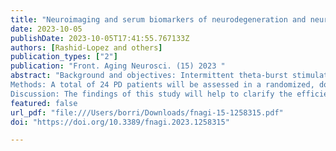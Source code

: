```yaml
---
title: "Neuroimaging and serum biomarkers of neurodegeneration and neuroplasticity in Parkinson’s disease patients treated by intermittent theta-burst stimulation over the bilateral primary motor area: a randomized, double-blind, sham-controlled, crossover trial study"
date: 2023-10-05
publishDate: 2023-10-05T17:41:55.767133Z
authors: [Rashid-Lopez and others]
publication_types: ["2"]
publication: "Front. Aging Neurosci. (15) 2023 "
abstract: "Background and objectives: Intermittent theta-burst stimulation (iTBS) is a patterned form of excitatory transcranial magnetic stimulation that has yielded encouraging results as an adjunctive therapeutic option to alleviate the emergence of clinical deficits in Parkinson’s disease (PD) patients. Although it has been demonstrated that iTBS influences dopamine-dependent corticostriatal plasticity, little research has examined the neurobiological mechanisms underlying iTBS-induced clinical enhancement. Here, our primary goal is to verify whether iTBS bilaterally delivered over the primary motor cortex (M1) is effective as an add-on treatment at reducing scores for both motor functional impairment and nonmotor symptoms in PD. We hypothesize that these clinical improvements following bilateral M1-iTBS could be driven by endogenous dopamine release, which may rebalance cortical excitability and restore compensatory striatal volume changes, resulting in increased striato-cortico-cerebellar functional connectivity and positively impacting neuroglia and neuroplasticity.
Methods: A total of 24 PD patients will be assessed in a randomized, double-blind, sham-controlled crossover study involving the application of iTBS over the bilateral M1 (M1 iTBS). Patients on medication will be randomly assigned to receive real iTBS or control (sham) stimulation and will undergo 5 consecutive sessions (5 days) of iTBS over the bilateral M1 separated by a 3-month washout period. Motor evaluation will be performed at different follow-up visits along with a comprehensive neurocognitive assessment; evaluation of M1 excitability; combined structural magnetic resonance imaging (MRI), resting-state electroencephalography and functional MRI; and serum biomarker quantification of neuroaxonal damage, astrocytic reactivity, and neural plasticity prior to and after iTBS.
Discussion: The findings of this study will help to clarify the efficiency of M1 iTBS for the treatment of PD and further provide specific neurobiological insights into improvements in motor and nonmotor symptoms in these patients. This novel project aims to yield more detailed structural and functional brain evaluations than previous studies while using a noninvasive approach, with the potential to identify prognostic neuroprotective biomarkers and elucidate the structural and functional mechanisms of M1 iTBS-induced plasticity in the cortico-basal ganglia circuitry. Our approach may significantly optimize neuromodulation paradigms to ensure state-of-the-art and scalable rehabilitative treatment to alleviate motor and nonmotor symptoms of PD. "
featured: false
url_pdf: "file:///Users/borri/Downloads/fnagi-15-1258315.pdf"
doi: "https://doi.org/10.3389/fnagi.2023.1258315"

---
```

